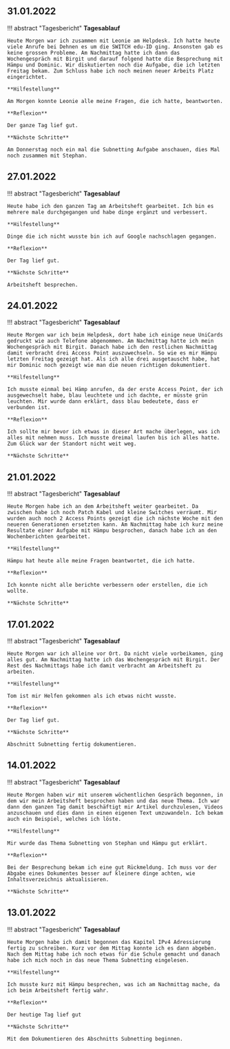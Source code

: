 ## **31.01.2022**

!!! abstract "Tagesbericht"
    **Tagesablauf**

    Heute Morgen war ich zusammen mit Leonie am Helpdesk. Ich hatte heute viele Anrufe bei Dehnen es um die SWITCH edu-ID ging. Ansonsten gab es keine grossen Probleme. Am Nachmittag hatte ich dann das Wochengespräch mit Birgit und darauf folgend hatte die Besprechung mit Hämpu und Dominic. Wir diskutierten noch die Aufgabe, die ich letzten Freitag bekam. Zum Schluss habe ich noch meinen neuer Arbeits Platz eingerichtet.

    **Hilfestellung**

    Am Morgen konnte Leonie alle meine Fragen, die ich hatte, beantworten.

    **Reflexion**

    Der ganze Tag lief gut.

    **Nächste Schritte**

    Am Donnerstag noch ein mal die Subnetting Aufgabe anschauen, dies Mal noch zusammen mit Stephan.

## **27.01.2022**

!!! abstract "Tagesbericht"
    **Tagesablauf**

    Heute habe ich den ganzen Tag am Arbeitsheft gearbeitet. Ich bin es mehrere male durchgegangen und habe dinge ergänzt und verbessert.

    **Hilfestellung**

    Dinge die ich nicht wusste bin ich auf Google nachschlagen gegangen.

    **Reflexion**

    Der Tag lief gut.

    **Nächste Schritte**

    Arbeitsheft besprechen.

## **24.01.2022**

!!! abstract "Tagesbericht"
    **Tagesablauf**

    Heute Morgen war ich beim Helpdesk, dort habe ich einige neue UniCards gedruckt wie auch Telefone abgenommen. Am Nachmittag hatte ich mein Wochengespräch mit Birgit. Danach habe ich den restlichen Nachmittag damit verbracht drei Access Point auszuwechseln. So wie es mir Hämpu letzten Freitag gezeigt hat. Als ich alle drei ausgetauscht habe, hat mir Dominic noch gezeigt wie man die neuen richtigen dokumentiert.

    **Hilfestellung**

    Ich musste einmal bei Hämp anrufen, da der erste Access Point, der ich ausgewechselt habe, blau leuchtete und ich dachte, er müsste grün leuchten. Mir wurde dann erklärt, dass blau bedeutete, dass er verbunden ist.

    **Reflexion**

    Ich sollte mir bevor ich etwas in dieser Art mache überlegen, was ich alles mit nehmen muss. Ich musste dreimal laufen bis ich alles hatte. Zum Glück war der Standort nicht weit weg.

    **Nächste Schritte**



## **21.01.2022**

!!! abstract "Tagesbericht"
    **Tagesablauf**

    Heute Morgen habe ich an dem Arbeitsheft weiter gearbeitet. Da zwischen habe ich noch Patch Kabel und kleine Switches verräumt. Mir wurden auch noch 2 Access Points gezeigt die ich nächste Woche mit den neueren Generationen ersetzten kann. Am Nachmittag habe ich kurz meine Resultate einer Aufgabe mit Hämpu besprochen, danach habe ich an den Wochenberichten gearbeitet.

    **Hilfestellung**

    Hämpu hat heute alle meine Fragen beantwortet, die ich hatte.

    **Reflexion**

    Ich konnte nicht alle berichte verbessern oder erstellen, die ich wollte.

    **Nächste Schritte**



## **17.01.2022**

!!! abstract "Tagesbericht"
    **Tagesablauf**

    Heute Morgen war ich alleine vor Ort. Da nicht viele vorbeikamen, ging alles gut. Am Nachmittag hatte ich das Wochengespräch mit Birgit. Der Rest des Nachmittags habe ich damit verbracht am Arbeitsheft zu arbeiten.

    **Hilfestellung**

    Tom ist mir Helfen gekommen als ich etwas nicht wusste.

    **Reflexion**

    Der Tag lief gut.

    **Nächste Schritte**

    Abschnitt Subnetting fertig dokumentieren.

## **14.01.2022**

!!! abstract "Tagesbericht"
    **Tagesablauf**

    Heute Morgen haben wir mit unserem wöchentlichen Gespräch begonnen, in dem wir mein Arbeitsheft besprochen haben und das neue Thema. Ich war dann den ganzen Tag damit beschäftigt mir Artikel durchzulesen, Videos anzuschauen und dies dann in einen eigenen Text umzuwandeln. Ich bekam auch ein Beispiel, welches ich löste.

    **Hilfestellung**

    Mir wurde das Thema Subnetting von Stephan und Hämpu gut erklärt.

    **Reflexion**

    Bei der Besprechung bekam ich eine gut Rückmeldung. Ich muss vor der Abgabe eines Dokumentes besser auf kleinere dinge achten, wie Inhaltsverzeichnis aktualisieren.

    **Nächste Schritte**



## **13.01.2022**

!!! abstract "Tagesbericht"
    **Tagesablauf**

    Heute Morgen habe ich damit begonnen das Kapitel IPv4 Adressierung fertig zu schreiben. Kurz vor dem Mittag konnte ich es dann abgeben. Nach dem Mittag habe ich noch etwas für die Schule gemacht und danach habe ich mich noch in das neue Thema Subnetting eingelesen.

    **Hilfestellung**

    Ich musste kurz mit Hämpu besprechen, was ich am Nachmittag mache, da ich beim Arbeitsheft fertig wahr.

    **Reflexion**

    Der heutige Tag lief gut

    **Nächste Schritte**

    Mit dem Dokumentieren des Abschnitts Subnetting beginnen.
